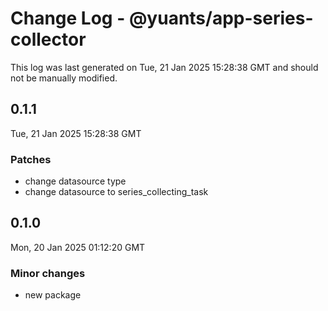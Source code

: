 # Change Log - @yuants/app-series-collector

This log was last generated on Tue, 21 Jan 2025 15:28:38 GMT and should not be manually modified.

## 0.1.1
Tue, 21 Jan 2025 15:28:38 GMT

### Patches

- change datasource type
- change datasource to series_collecting_task

## 0.1.0
Mon, 20 Jan 2025 01:12:20 GMT

### Minor changes

- new package

